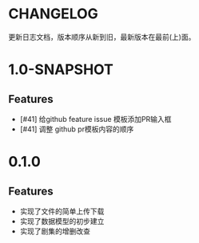 # CHANGELOG
更新日志文档，版本顺序从新到旧，最新版本在最前(上)面。

# 1.0-SNAPSHOT
## Features
- [#41] 给github feature issue 模板添加PR输入框
- [#41] 调整 github pr模板内容的顺序

# 0.1.0

## Features
- 实现了文件的简单上传下载
- 实现了数据模型的初步建立
- 实现了剧集的增删改查